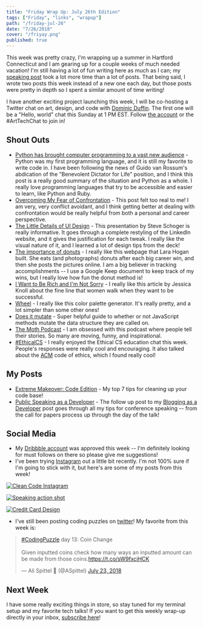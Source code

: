 ```yaml
---
title: "Friday Wrap Up: July 26th Edition"
tags: ["Friday", "links", "wrapup"]
path: "/friday-jul-26"
date: "7/26/2018"
cover: "/friyay.png"
published: true
---
```


This week was pretty crazy, I'm wrapping up a summer in Hartford Connecticut and I am gearing up for a couple weeks of much needed vacation! I'm still having a lot of fun writing here as much as I can; my [speaking post](https://dev.to/aspittel/public-speaking-as-a-developer-2ihj) took a lot more time than a lot of posts. That being said, I wrote two posts this week instead of a new one each day, but those posts were pretty in depth so I spent a similar amount of time writing!

I have another exciting project launching this week, I will be co-hosting a Twitter chat on art, design, and code with [Dominic Duffin](https://twitter.com/DominicDuffin1). The first one will be a "Hello, world" chat this Sunday at 1 PM EST. Follow [the account](https://twitter.com/ArtTechChat) or the #ArtTechChat to join in!

## Shout Outs

* [Python has brought computer programming to a vast new audience](https://www.economist.com/science-and-technology/2018/07/21/python-has-brought-computer-programming-to-a-vast-new-audience) - Python was my first programming language, and it is still my favorite to write code in. I have been following the news of Guido van Rossum's abdication of the "Benevolent Dictator for Life" position, and I think this post is a really good summary of the situation and Python as a whole. I really love programming languages that try to be accessible and easier to learn, like Python and Ruby.
* [Overcoming My Fear of Confrontation](http://www.mackenziehoran.com/2018/07/18/overcoming-my-fear-of-confrontation/) - This post felt too real to me! I am very, very conflict avoidant, and I think getting better at dealing with confrontation would be really helpful from both a personal and career perspective.
* [The Little Details of UI Design](https://speakerdeck.com/sschoger/the-little-details-of-ui-design) - This presentation by Steve Schoger is really informative. It goes through a complete restyling of the LinkedIn website, and it gives the justification for each tweak. I really like the visual nature of it, and I learned a lot of design tips from the deck!
* [The importance of donuts](https://larahogan.me/donuts/) - I really like this webpage that Lara Hogan built. She eats (and photographs) donuts after each big career win, and then she posts the pictures online. I am a big believer in tracking accomplishments -- I use a Google Keep document to keep track of my wins, but I really love how fun the donut method is!
* [I Want to Be Rich and I'm Not Sorry](https://www.nytimes.com/2018/04/28/opinion/sunday/women-want-to-be-rich.html) - I really like this article by Jessica Knoll about the fine line that women walk when they want to be successful.
* [Wheel](https://hihayk.github.io/wheel/) - I really like this color palette generator. It's really pretty, and a lot simpler than some other ones!
* [Does it mutate](https://doesitmutate.xyz/) - Super helpful guide to whether or not JavaScript methods mutate the data structure they are called on.
* [The Moth Podcast](https://play.google.com/music/m/Ik7uauytdyxmq6qzjsaho4e5x2e?t=The_Moth) - I am obsessed with this podcast where people tell their stories. So many are moving, funny, and inspirational.
* [#EthicalCS](https://twitter.com/search?q=%23ethicalcs&src=typd) - I really enjoyed the Ethical CS education chat this week. People's responses were really cool and encouraging. It also talked about the [ACM](https://www.acm.org/code-of-ethics) code of ethics, which I found really cool!

## My Posts

* [Extreme Makeover: Code Edition](https://zen-of-programming.com/cleaner-code) - My top 7 tips for cleaning up your code base!
* [Public Speaking as a Developer](https://zen-of-programming.com/speaking-as-a-developer/) - The follow up post to my [Blogging as a Developer](https://dev.to/aspittel/blogging-as-a-developer--5h0m) post goes through all my tips for conference speaking -- from the call for papers process up through the day of the talk!

## Social Media

* My [Dribbble account](https://dribbble.com/aspit) was approved this week -- I'm definitely looking for must follows on there so please give me suggestions!
* I've been trying [Instagram](https://www.instagram.com/ali_writes_code/) out a little bit recently. I'm not 100% sure if I'm going to stick with it, but here's  are some of my posts from this week!

[![Clean Code Instagram](./clean-code-insta.jpg)](https://www.instagram.com/p/BllD-vghftV/?utm_source=ig_web_copy_link)

[![Speaking action shot](./built-my-blog.jpg)](https://www.instagram.com/p/BlqRwUahm1B/?utm_source=ig_web_copy_link)

[![Credit Card Design](./creditcard-002.png)](https://www.instagram.com/p/BlreZloh7qK/?utm_source=ig_web_copy_link)

* I've still been posting coding puzzles on [twitter](https://twitter.com/ASpittel)! My favorite from this week is:

<blockquote class="twitter-tweet" data-partner="tweetdeck"><p lang="en" dir="ltr"><a href="https://twitter.com/hashtag/CodingPuzzle?src=hash&amp;ref_src=twsrc%5Etfw">#CodingPuzzle</a> day 13: Coin Change<br><br>Given inputted coins check how many ways an inputted amount can be made from those coins.<a href="https://t.co/sW9fxciHCK">https://t.co/sW9fxciHCK</a></p>&mdash; Ali Spittel 💁 (@ASpittel) <a href="https://twitter.com/ASpittel/status/1021372568085942272?ref_src=twsrc%5Etfw">July 23, 2018</a></blockquote>

## Next Week

I have some really exciting things in store, so stay tuned for my terminal setup and my favorite tech talks! If you want to get this weekly wrap-up directly in your inbox, [subscribe here](https://tinyletter.com/ali_writes_code)!
